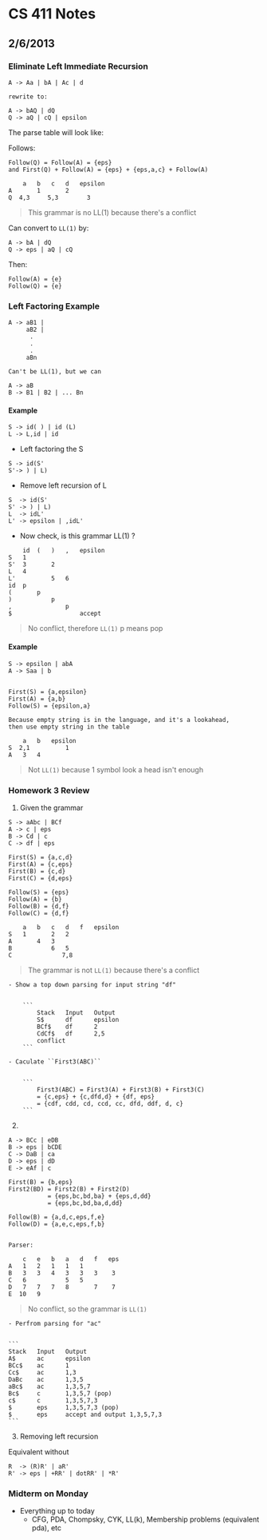 # CS 411 Notes
## 2/6/2013

### Eliminate Left Immediate Recursion

```
A -> Aa | bA | Ac | d

rewrite to:

A -> bAQ | dQ
Q -> aQ | cQ | epsilon 
```

The parse table will look like:

Follows:

```
Follow(Q) = Follow(A) = {eps}
and First(Q) + Follow(A) = {eps} + {eps,a,c} + Follow(A)

```


```
    a   b   c   d   epsilon
A       1       2
Q  4,3     5,3        3
```

> This grammar is no LL(1) because there's a conflict 

Can convert to ``LL(1)`` by: 


```
A -> bA | dQ
Q -> eps | aQ | cQ
```

Then:

```
Follow(A) = {e}
Follow(Q) = {e} 
```

### Left Factoring Example 

```
A -> aB1 |
     aB2 | 
      .
      .
      .
     aBn

Can't be LL(1), but we can

A -> aB
B -> B1 | B2 | ... Bn 
```

#### Example

```
S -> id( ) | id (L)
L -> L,id | id
```

- Left factoring the S

```
S -> id(S' 
S'-> ) | L)
```

- Remove left recursion of L

```
S  -> id(S'
S' -> ) | L)
L  -> idL'
L' -> epsilon | ,idL'
```

- Now check, is this grammar LL(1) ? 


```
    id  (   )   ,   epsilon
S   1   
S'  3       2
L   4
L'          5   6
id  p
(       p   
)           p
,               p
$                   accept
```
> No conflict, therefore ``LL(1)`` 
> p means pop 


#### Example

```
S -> epsilon | abA
A -> Saa | b


First(S) = {a,epsilon}
First(A) = {a,b}
Follow(S) = {epsilon,a}

Because empty string is in the language, and it's a lookahead,
then use empty string in the table 

    a   b   epsilon
S  2,1          1
A   3   4
```

> Not ``LL(1)`` because 1 symbol look a head isn't enough 


### Homework 3 Review

1. Given the grammar

```
S -> aAbc | BCf
A -> c | eps
B -> Cd | c
C -> df | eps

First(S) = {a,c,d}
First(A) = {c,eps}
First(B) = {c,d}
First(C) = {d,eps} 

Follow(S) = {eps}
Follow(A) = {b}
Follow(B) = {d,f}
Follow(C) = {d,f} 

    a   b   c   d   f   epsilon
S   1       2   2
A       4   3
B           6   5
C              7,8
```

> The grammar is not ``LL(1)`` because there's a conflict 

    - Show a top down parsing for input string "df"
    
        
        ```
            Stack   Input   Output
            S$      df      epsilon
            BCf$    df      2
            CdCf$   df      2,5
            conflict 
        ```

    - Caculate ``First3(ABC)``


        ```
            First3(ABC) = First3(A) + First3(B) + First3(C)
            = {c,eps} + {c,dfd,d} + {df, eps}
            = {cdf, cdd, cd, ccd, cc, dfd, ddf, d, c}
        ```

2.


```
A -> BCc | eDB
B -> eps | bCDE
C -> DaB | ca
D -> eps | dD
E -> eAf | c

First(B) = {b,eps}
First2(BD) = First2(B) + First2(D)
           = {eps,bc,bd,ba} + {eps,d,dd}
           = {eps,bc,bd,ba,d,dd}

Follow(B) = {a,d,c,eps,f,e}  
Follow(D) = {a,e,c,eps,f,b}


Parser:

    c   e   b   a   d   f   eps
A   1   2   1   1   1
B   3   3   4   3   3   3    3
C   6           5   5
D   7   7   7   8       7    7
E  10   9
```
> No conflict, so the grammar is ``LL(1)`` 

    - Perfrom parsing for "ac"

    
    ```
    Stack   Input   Output
    A$      ac      epsilon
    BCc$    ac      1
    Cc$     ac      1,3
    DaBc    ac      1,3,5
    aBc$    ac      1,3,5,7
    Bc$     c       1,3,5,7 (pop)
    c$      c       1,3,5,7,3 
    $       eps     1,3,5,7,3 (pop)
    $       eps     accept and output 1,3,5,7,3 
    ```

3. Removing left recursion

Equivalent without 
```
R  -> (R)R' | aR'
R' -> eps | +RR' | dotRR' | *R'
```

### Midterm on Monday
- Everything up to today
    - CFG, PDA, Chompsky, CYK, LL(k), Membership problems (equivalent pda), etc
    
